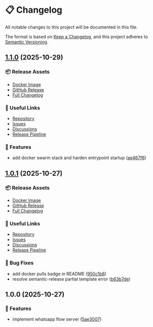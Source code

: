 # 📋 Changelog

All notable changes to this project will be documented in this file.

The format is based on [Keep a Changelog](https://keepachangelog.com/en/1.0.0/),
and this project adheres to [Semantic Versioning](https://semver.org/spec/v2.0.0.html).


## [1.1.0](https://github.com/guilhermejansen/whatsapp-flows-server/releases/tag/v1.1.0) (2025-10-29)

### 📦 Release Assets
- [Docker Image](https://hub.docker.com/r/setupautomatizado/whatsapp-flows-server/tags)
- [GitHub Release](https://github.com/guilhermejansen/whatsapp-flows-server/releases/tag/v1.1.0)
- [Full Changelog](https://github.com/guilhermejansen/whatsapp-flows-server/blob/main/CHANGELOG.md)

### 🔗 Useful Links
- [Repository](https://github.com/guilhermejansen/whatsapp-flows-server)
- [Issues](https://github.com/guilhermejansen/whatsapp-flows-server/issues)
- [Discussions](https://github.com/guilhermejansen/whatsapp-flows-server/discussions)
- [Release Pipeline](https://github.com/guilhermejansen/whatsapp-flows-server/actions/workflows/release.yml)



### 🚀 Features

* add docker swarm stack and harden entrypoint startup ([ae467f6](https://github.com/guilhermejansen/whatsapp-flows-server/commit/ae467f6199eb21aeef4fb5e47e16d16684d22389))

## [1.0.1](https://github.com/guilhermejansen/whatsapp-flows-server/releases/tag/v1.0.1) (2025-10-27)

### 📦 Release Assets
- [Docker Image](https://hub.docker.com/r/setupautomatizado/whatsapp-flows-server/tags)
- [GitHub Release](https://github.com/guilhermejansen/whatsapp-flows-server/releases/tag/v1.0.1)
- [Full Changelog](https://github.com/guilhermejansen/whatsapp-flows-server/blob/main/CHANGELOG.md)

### 🔗 Useful Links
- [Repository](https://github.com/guilhermejansen/whatsapp-flows-server)
- [Issues](https://github.com/guilhermejansen/whatsapp-flows-server/issues)
- [Discussions](https://github.com/guilhermejansen/whatsapp-flows-server/discussions)
- [Release Pipeline](https://github.com/guilhermejansen/whatsapp-flows-server/actions/workflows/release.yml)



### 🐛 Bug Fixes

* add docker pulls badge in README ([950c1b6](https://github.com/guilhermejansen/whatsapp-flows-server/commit/950c1b6bd55163b3f7cb24edfc50976dc07c40fc))
* resolve semantic-release partial template error ([b63b7de](https://github.com/guilhermejansen/whatsapp-flows-server/commit/b63b7de033c111f995069480ee7df05879842a59))

## 1.0.0 (2025-10-27)


### 🚀 Features

* implement whatsapp flow server ([5ae3007](https://github.com/guilhermejansen/whatsapp-flows-server/commit/5ae3007b3c36f42986e69527b685284feb5d645a))
